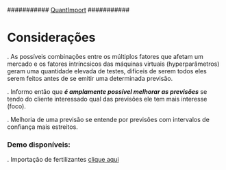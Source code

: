 ########### [QuantImport](https://quantimportbrazil.github.io/Sobre/) ###########  

# Considerações  
. As possíveis combinações entre os múltiplos fatores que afetam um mercado e os fatores intríncsicos das máquinas virtuais (hyperparâmetros) geram uma quantidade elevada de testes,
difíceis de serem todos eles serem feitos antes de se emitir uma determinada previsão.  

. Informo então que ***é amplamente possível melhorar as previsões*** se tendo do cliente interessado qual das previsões ele tem mais interesse (foco).  

. Melhoria de uma previsão se entende por previsões com intervalos de confiança mais estreitos.  

### Demo disponíveis:
. Importação de fertilizantes [clique aqui](https://quantimportbrazil.github.io/Fertilizantes/)

